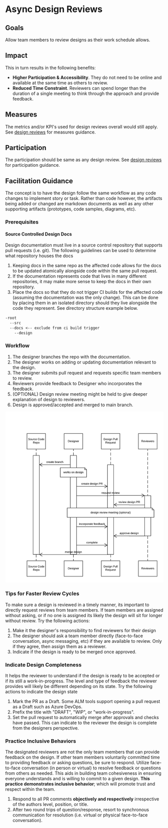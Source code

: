 # Async Design Reviews

## Goals

Allow team members to review designs as their work schedule allows.

## Impact

This in turn results in the following benefits:

- **Higher Participation & Accessibility**. They do not need to be online and available at the same time as others to review.
- **Reduced Time Constraint**. Reviewers can spend longer than the duration of a single meeting to think through the approach and provide feedback.

## Measures

The metrics and/or KPI's used for design reviews overall would still apply. See [design reviews](../readme.md#Measures) for measures guidance.

## Participation

The participation should be same as any design review. See [design reviews](../readme.md#Participation) for participation guidance.

## Facilitation Guidance

The concept is to have the design follow the same workflow as any code changes to implement story or task. Rather than code however, the artifacts being added or changed are markdown documents as well as any other supporting artifacts (prototypes, code samples, diagrams, etc).

### Prerequisites

#### Source Controlled Design Docs

Design documentation must live in a source control repository that supports pull requests (i.e. git). The following guidelines can be used to determine what repository houses the docs

1. Keeping docs in the same repo as the affected code allows for the docs to be updated atomically alongside code within the same pull request.
2. If the documentation represents code that lives in many different repositories, it may make more sense to keep the docs in their own repository.
3. Place the docs so that they do not trigger CI builds for the affected code (assuming the documentation was the only change). This can be done by placing them in an isolated directory should they live alongside the code they represent. See directory structure example below.

```text
-root
  --src
  --docs <-- exclude from ci build trigger
    --design
```

### Workflow

1. The designer branches the repo with the documentation.
2. The designer works on adding or updating documentation relevant to the design.
3. The designer submits pull request and requests specific team members to review.
4. Reviewers provide feedback to Designer who incorporates the feedback.
5. (OPTIONAL) Design review meeting might be held to give deeper explanation of design to reviewers.
6. Design is approved/accepted and merged to main branch.

![Async Design Review Workflow](assets/async-design-reviews-sequence.png)

### Tips for Faster Review Cycles

To make sure a design is reviewed in a timely manner, its important to directly request reviews from team members. If team members are assigned without asking, or if no one is assigned its likely the design will sit for longer without review. Try the following actions:

1. Make it the designer's responsibility to find reviewers for their design
2. The designer should ask a team member directly (face-to-face conversation, async messaging, etc) if they are available to review. Only if they agree, then assign them as a reviewer.
3. Indicate if the design is ready to be merged once approved.

### Indicate Design Completeness

It helps the reviewer to understand if the design is ready to be accepted or if its still a work-in-progress. The level and type of feedback the reviewer provides will likely be different depending on its state. Try the following actions to indicate the design state

1. Mark the PR as a Draft. Some ALM tools support opening a pull request as a Draft such as Azure DevOps.
2. Prefix the title with "DRAFT", "WIP", or "work-in-progress".
3. Set the pull request to automatically merge after approvals and checks have passed. This can indicate to the reviewer the design is complete from the designers perspective.

### Practice Inclusive Behaviors

The designated reviewers are not the only team members that can provide feedback on the design. If other team members voluntarily committed time to providing feedback or asking questions, be sure to respond. Utilize face-to-face conversation (in person or virtual) to resolve feedback or questions from others as needed. This aids in building team cohesiveness in ensuring everyone understands and is willing to commit to a given design. **This practice demonstrates inclusive behavior**; which will promote trust and respect within the team.

1. Respond to all PR comments **objectively and respectively** irrespective of the authors level, position, or title.
2. After two round trips of question/response, resort to synchronous communication for resolution (i.e. virtual or physical face-to-face conversation).
